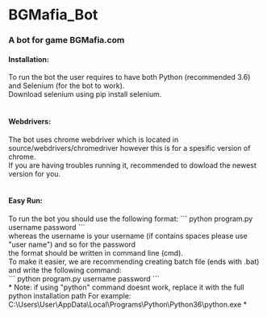 # BGMafia_Bot
<h3>A bot for game BGMafia.com</h3>
<h4>Installation:</h4>
To run the bot the user requires to have both Python (recommended 3.6) and Selenium (for the bot to work).<br>
Download selenium using pip install selenium.<br>
<br>
<h4>Webdrivers:</h4>
The bot uses chrome webdriver which is located in source/webdrivers/chromedriver however this is for a spesific version of chrome.<br>
If you are having troubles running it, recommended to dowload the newest version for you.<br>
<br>
<h4>Easy Run:</h4>
To run the bot you should use the following format: ``` python program.py username password ``` <br>
whereas the username is your username (if contains spaces please use "user name") and so for the password<br>
the format should be written in command line (cmd).<br>
To make it easier, we are recommending creating batch file (ends with .bat) and write the following command:<br>
```
python program.py username password
```
<br>
* Note: if using "python" command doesnt work, replace it with the full python installation path 
For example: C:\Users\User\AppData\Local\Programs\Python\Python36\python.exe *

